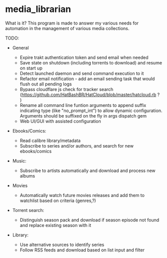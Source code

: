 # media_librarian

What is it?
This program is made to answer my various needs for automation in the management of various media collections.

TODO:
* General
    * Expire trakt authentication token and send email when needed
    * Save state on shutdown (including torrents to download) and resume on start up
    * Detect launched daemon and send command execution to it
    * Refactor email notification - add an email sending task that would flush out all pending logs
    * Bypass cloudflare js check for tracker search (https://github.com/HatBashBR/HatCloud/blob/master/hatcloud.rb ? )
    * Rename all command line funtion arguments to append suffix indicating type (like "no_prompt_int") to allow dynamic configuration. Arguments should be suffixed on the fly in args dispatch gem
    * Web UI/GUI with assisted configuration
    
* Ebooks/Comics:
    * Read calibre library/metadata
    * Subscribe to series and/or authors, and search for new ebooks/comics
    
* Music:
    * Subscribe to artists automatically and download and process new albums
    
* Movies
    * Automatically watch future movies releases and add them to watchlist based on criteria (genres,?)

* Torrent search:
    * Distinguish season pack and download if season episode not found and replace existing season with it
    
* Library:
    * Use alternative sources to identify series
    * Follow RSS feeds and download based on list input and filter